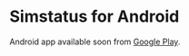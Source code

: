 # Simstatus for Android

Android app available soon from [Google Play](https://play.google.com/store/apps/details?id=net.rdrei.android.simstatus).
